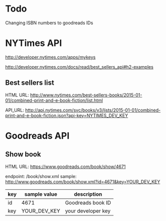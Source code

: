# Todo

Changing ISBN numbers to goodreads IDs


# NYTimes API

http://developer.nytimes.com/apps/mykeys

http://developer.nytimes.com/docs/read/best_sellers_api#h2-examples

## Best sellers list

HTML URL:
  http://www.nytimes.com/best-sellers-books/2015-01-01/combined-print-and-e-book-fiction/list.html

API_URL:
  http://api.nytimes.com/svc/books/v3/lists/2015-01-01/combined-print-and-e-book-fiction.json?api-key=NYTIMES_DEV_KEY



# Goodreads API


## Show book

HTML URL:
  https://www.goodreads.com/book/show/4671

endpoint: 
  /book/show.xml
sample:
  http://www.goodreads.com/book/show.xml?id=4671&key=YOUR_DEV_KEY

| key | sample value |    description     |
|-----|--------------|--------------------|
| id  | 4671         | Goodreads book ID |
| key | YOUR_DEV_KEY | your developer key |



## Review counts

endpoint: 
  /book/review_counts.json

sample:
  https://www.goodreads.com/book/review_counts.json?isbns=9780441172719,9780140449181



|  key  |         sample value        | description |
|-------|-----------------------------|-------------|
| isbns | 9780441172719,9780140449181 |             |


